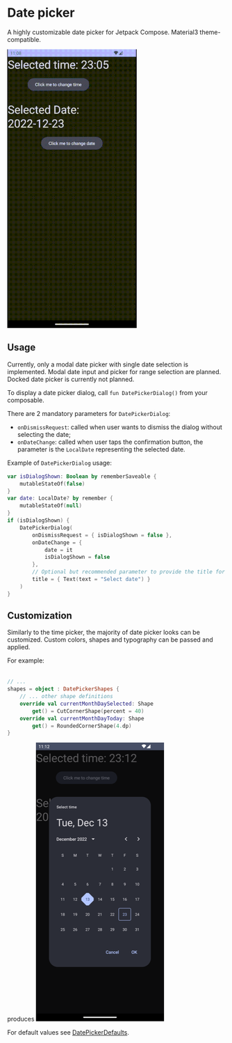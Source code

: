 # Date picker

A highly customizable date picker for Jetpack Compose. Material3 theme-compatible.

![demo-video](resources/date-picker-demo.gif)

## Usage

Currently, only a modal date picker with single date selection is implemented. Modal date input and picker for range selection are planned. Docked date picker is currently not planned.

To display a date picker dialog, call `fun DatePickerDialog()` from your composable.

There are 2 mandatory parameters for `DatePickerDialog`:

- `onDismissRequest`: called when user wants to dismiss the dialog without selecting the date;
- `onDateChange`: called when user taps the confirmation button, the parameter is the `LocalDate` representing the selected date.

Example of `DatePickerDialog` usage:

```kotlin
var isDialogShown: Boolean by rememberSaveable {
    mutableStateOf(false)
}
var date: LocalDate? by remember {
    mutableStateOf(null)
}
if (isDialogShown) {
    DatePickerDialog(
        onDismissRequest = { isDialogShown = false },
        onDateChange = {
            date = it
            isDialogShown = false
        },
        // Optional but recommended parameter to provide the title for the dialog
        title = { Text(text = "Select date") }
    )
}
```

## Customization
Similarly to the time picker, the majority of date picker looks can be customized. Custom colors, shapes and typography can be passed and applied.

For example:

```kotlin

// ...
shapes = object : DatePickerShapes {
    // ... other shape definitions
    override val currentMonthDaySelected: Shape
        get() = CutCornerShape(percent = 40)
    override val currentMonthDayToday: Shape
        get() = RoundedCornerShape(4.dp)
}
```
produces
![custom-shapes](resources/date-picker-night-custom-shapes.png)

For default values see [DatePickerDefaults](../../datetimepickers/src/main/java/com/marosseleng/compose/material3/datetimepickers/date/domain/DatePickerDefaults.kt).
